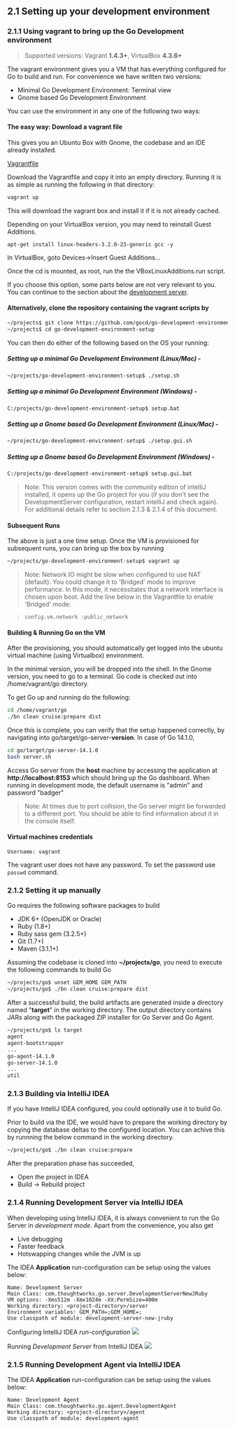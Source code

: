 ## 2.1 Setting up your development environment

### 2.1.1 Using vagrant to bring up the Go Development environment

> Supported versions: Vagrant **1.4.3+**, VirtualBox **4.3.6+**

The vagrant environment gives you a VM that has everything configured for Go to build and run. For convenience we have written two versions:

- Minimal Go Development Environment: Terminal view
- Gnome based Go Development Environment


You can use the environment in any one of the following two ways:

#### The easy way: Download a vagrant file 

This gives you an Ubuntu Box with Gnome, the codebase and an IDE already installed.

[Vagrantfile](http://download01.thoughtworks.com/go/vagrant/v2/Vagrantfile)

Download the Vagrantfile and copy it into an empty directory. Running it is as simple as running the following in that directory:

```bash
vagrant up
```

This will download the vagrant box and install it if it is not already cached.

Depending on your VirtualBox version, you may need to reinstall Guest Additions.

```apt-get install linux-headers-3.2.0-23-generic gcc -y```

In VirtualBox, goto Devices->Insert Guest Additions... 

Once the cd is mounted, as root, run the the VBoxLinuxAdditions.run script.
 

If you choose this option, some parts below are not very relevant to you. You can continue to the section about the [development server](#dev-server-idea).

#### Alternatively, clone the repository containing the vagrant scripts by

```bash
~/projects$ git clone https://github.com/gocd/go-development-environment-setup.git
~/projects$ cd go-development-environment-setup
```

You can then do either of the following based on the OS your running:

##### Setting up a minimal Go Development Environment (Linux/Mac) -

```bash
~/projects/go-development-environment-setup$ ./setup.sh
```

##### Setting up a minimal Go Development Environment (Windows) -

```bash
C:/projects/go-development-environment-setup$ setup.bat
```

##### Setting up a Gnome based Go Development Environment (Linux/Mac) -

```bash
~/projects/go-development-environment-setup$ ./setup.gui.sh
```

##### Setting up a Gnome based Go Development Environment (Windows) -

```bash
C:/projects/go-development-environment-setup$ setup.gui.bat
```

> Note: This version comes with the community edition of intelliJ installed, it opens up the Go project for you (if you don't see the DevelopmentServer configuration, restart intelliJ and check again). For additional details refer to section 2.1.3 & 2.1.4 of this document. 

#### Subsequent Runs

The above is just a one time setup. Once the VM is provisioned for subsequent runs, you can bring up the box by running

```bash
~/projects/go-development-environment-setup$ vagrant up
```

> Note: Network IO might be slow when configured to use NAT (default). You could change it to 'Bridged' mode to improve performance. In this mode, it necessitates that a network interface is chosen upon boot. Add the line below in the Vagrantfile to enable 'Bridged' mode:


>```
>config.vm.network :public_network
>```

#### Building & Running Go on the VM

After the provisioning, you should automatically get logged into the ubuntu virtual machine (using Virtualbox) environment.

In the minimal version, you will be dropped into the shell. In the Gnome version, you need to go to a terminal. Go code is checked out into /home/vagrant/go directory. 

To get Go up and running do the following:

```bash
cd /home/vagrant/go
./bn clean cruise:prepare dist
```

Once this is complete, you can verify that the setup happened correctly, by navigating into go/target/go-server-**version**. In case of Go 14.1.0, 

```bash
cd go/target/go-server-14.1.0
bash server.sh
```

Access Go server from the **host** machine by accessing the application at **http://localhost:8153** which should bring up the Go dashboard. When running in development mode, the default username is "admin" and password "badger"

> Note: At times due to port collision, the Go server might be forwarded to a different port. You should be able to find information about it in the console itself. 

#### Virtual machines credentials
```
Username: vagrant
```

The vagrant user does not have any password. To set the password use `passwd` command.

### 2.1.2 Setting it up manually

Go requires the following software packages to build

-   JDK 6+ (OpenJDK or Oracle)
-   Ruby (1.8+)
-   Ruby sass gem (3.2.5+)
-   Git (1.7+)
-   Maven (3.1.1+)

Assuming the codebase is cloned into **~/projects/go**, you need to execute the
following commands to build Go

```bash
~/projects/go$ unset GEM_HOME GEM_PATH
~/projects/go$ ./bn clean cruise:prepare dist
```

After a successful build, the build artifacts are generated inside a directory
named "**target**" in the working directory. The output directory contains JARs
along with the packaged ZIP installer for Go Server and Go Agent.

```bash
~/projects/go$ ls target
agent
agent-bootstrapper
...
go-agent-14.1.0
go-server-14.1.0
...
util
```

### 2.1.3 Building via IntelliJ IDEA

If you have IntelliJ IDEA configured, you could optionally use it to build Go. 

Prior to build via the IDE, we would have to prepare the working directory by copying the database deltas to the configured location. You can achive this by runnning the below command in the working directory.

```bash
~/projects/go$ ./bn clean cruise:prepare
```

After the preparation phase has succeeded, 

- Open the project in IDEA
- Build -> Rebuild project

### <a name="dev-server-idea"></a>2.1.4 Running Development Server via IntelliJ IDEA

When developing using IntelliJ IDEA, it is always convenient to run the Go Server in *development mode*. Apart from the convenience, you also get

- Live debugging
- Faster feedback
- Hotswapping changes while the JVM is up

The IDEA **Application** run-configuration can be setup using the values below:

```
Name: Development Server
Main Class: com.thoughtworks.go.server.DevelopmentServerNewJRuby
VM options: -Xms512m -Xmx1024m -XX:PermSize=400m
Working directory: <project-directory>/server
Environment variables: GEM_PATH=;GEM_HOME=;
Use classpath of module: development-server-new-jruby
```

Configuring IntelliJ IDEA *run-configuration*
![](images/idea_run_configuration_development_server.png)

Running *Development Server* from IntelliJ IDEA
![](images/idea_run_configuration.png)

### 2.1.5 Running Development Agent via IntelliJ IDEA

The IDEA **Application** run-configuration can be setup using the values below:

```
Name: Development Agent
Main Class: com.thoughtworks.go.agent.DevelopmentAgent
Working directory: <project-directory>/agent
Use classpath of module: development-agent
```
